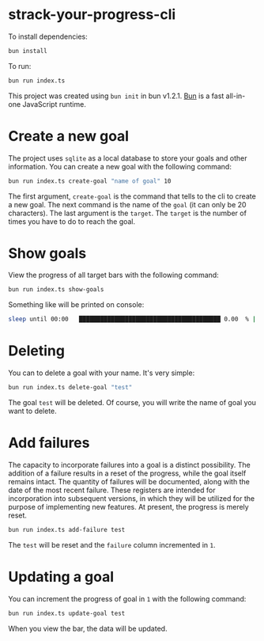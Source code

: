 # strack-your-progress-cli

To install dependencies:

```bash
bun install
```

To run:

```bash
bun run index.ts
```

This project was created using `bun init` in bun v1.2.1. [Bun](https://bun.sh) is a fast all-in-one JavaScript runtime.

# Create a new goal

The project uses `sqlite` as a local database to store your goals and other information. You can create a new goal with the following command:

```bash
bun run index.ts create-goal "name of goal" 10
```

The first argument, `create-goal` is the command that tells to the cli to create a new goal. The next command is the name of the `goal` (it can only be 20 characters). The last argument is the `target`. The `target` is the number of times you have to do to reach the goal.

# Show goals

View the progress of all target bars with the following command:

```bash
bun run index.ts show-goals
```

Something like will be printed on console:

```bash
sleep until 00:00   ████████████████████████████████████████ 0.00  % | 0/31
```

# Deleting

You can to delete a goal with your name. It's very simple:

```bash
bun run index.ts delete-goal "test"
```

The goal `test` will be deleted. Of course, you will write the name of goal you want to delete.

# Add failures

The capacity to incorporate failures into a goal is a distinct possibility.  The addition of a failure results in a reset of the progress, while the goal itself remains intact. The quantity of failures will be documented, along with the date of the most recent failure. These registers are intended for incorporation into subsequent versions, in which they will be utilized for the purpose of implementing new features. At present, the progress is merely reset.

```bash
bun run index.ts add-failure test
```

The `test` will be reset and the `failure` column incremented in `1`.

# Updating a goal

You can increment the progress of goal in `1` with the following command:

```bash
bun run index.ts update-goal test
```

When you view the bar, the data will be updated.

